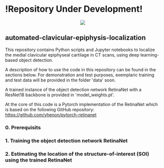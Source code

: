 # !Repository Under Development!

<p align="center">
  <img src="https://user-images.githubusercontent.com/56682642/156801158-44567c7d-85e0-4b08-ab52-2b01e710fa06.jpg" />
</p>

## automated-clavicular-epiphysis-localization

This repository contains Python scripts and Jupyter notebooks to localize the medial clavicular epiphyseal cartilage in CT scans, using deep learning-based object detection.

A description of how to use the code in this repository can be found in the sections below. For demonstration and test purposes, exemplaric training and test data will be provided in the folder 'data' soon.

A trained instance of the object detection network RetinaNet with a ResNet18 backbone is provided in 'model_weights.pt'.

At the core of this code is a Pytorch implementation of the RetinaNet which is based on the following GitHub repository: https://github.com/yhenon/pytorch-retinanet

### 0. Prerequisits

### 1. Training the object detection network RetinaNet

### 2. Estimating the location of the structure-of-interest (SOI) using the trained RetinaNet
